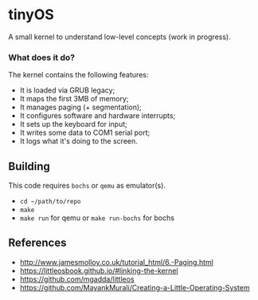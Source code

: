 # tinyOS
A small kernel to understand low-level concepts (work in progress). 

### What does it do?

The kernel contains the following features:
- It is loaded via GRUB legacy;
- It maps the first 3MB of memory;
- It manages paging (+ segmentation);
- It configures software and hardware interrupts;
- It sets up the keyboard for input;
- It writes some data to COM1 serial port;
- It logs what it's doing to the screen.

## Building

This code requires `bochs` or `qemu` as emulator(s).

- `cd ~/path/to/repo`
- `make`
- `make run` for qemu or `make run-bochs` for bochs

## References

- <http://www.jamesmolloy.co.uk/tutorial_html/6.-Paging.html>
- <https://littleosbook.github.io/#linking-the-kernel>
- <https://github.com/mgadda/littleos>
- <https://github.com/MayankMurali/Creating-a-Little-Operating-System>
